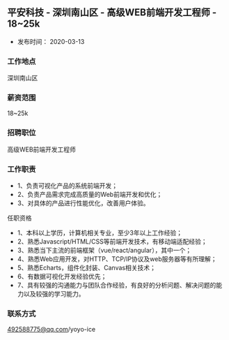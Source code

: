 ## 平安科技 - 深圳南山区 - 高级WEB前端开发工程师 - 18~25k

- 发布时间： 2020-03-13

### 工作地点
深圳南山区

### 薪资范围
18~25k

###  招聘职位
高级WEB前端开发工程师

### 工作职责
- 1、负责可视化产品的系统前端开发；
- 2、负责产品需求完成高质量的Web前端开发和优化；
- 3、对具体的产品进行性能优化，改善用户体验。

任职资格
- 1、本科以上学历，计算机相关专业，至少3年以上工作经验；
- 2、熟悉Javascript/HTML/CSS等前端开发技术，有移动端适配经验；
- 3、熟悉当下主流的前端框架（vue/react/angular），其中一个；
- 4、熟悉Web应用开发，对HTTP、TCP/IP协议及web服务器等有所理解；
- 5、熟悉Echarts，组件化封装、Canvas相关技术；
- 6、有数据可视化开发经验优先；
- 7、具有较强的沟通能力与团队合作经验，有良好的分析问题、解决问题的能力以及较强的学习能力。

### 联系方式
492588775@qq.com/yoyo-ice
